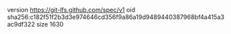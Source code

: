 version https://git-lfs.github.com/spec/v1
oid sha256:c182f51f2b3d3e974646cd356f9a86a19d9489440387968bf4a415a3ac9df322
size 1630
